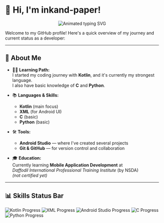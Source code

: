 # 👋 Hi, I'm inkand-paper!

<p align="center">
  <img src="https://readme-typing-svg.demolab.com?font=Fira+Code&size=28&pause=1000&color=F7981A&center=true&vCenter=true&width=500&lines=Mobile+App+Developer+in+Training;Kotlin+Lover+%7C+Android+Studio+User;Learning+Every+Day!" alt="Animated typing SVG"/>
</p>

Welcome to my GitHub profile! Here's a quick overview of my journey and current status as a developer:

---

## 🚀 About Me

- 🧑‍💻 **Learning Path:**  
  I started my coding journey with **Kotlin**, and it's currently my strongest language.  
  I also have basic knowledge of **C** and **Python**.

- 📚 **Languages & Skills:**  
  - **Kotlin** (main focus)
  - **XML** (for Android UI)
  - **C** (basic)
  - **Python** (basic)

- 🛠️ **Tools:**  
  - **Android Studio** — where I've created several projects
  - **Git & GitHub** — for version control and collaboration

- 🎓 **Education:**  
  Currently learning **Mobile Application Development** at  
  *Daffodil International Professional Training Institute* (by NSDA)  
  _(not certified yet)_

---

## 📊 Skills Status Bar

![Kotlin Progress](https://progress-bar.dev/85/?title=Kotlin)
![XML Progress](https://progress-bar.dev/75/?title=XML)
![Android Studio Progress](https://progress-bar.dev/70/?title=Android%20Studio)
![C Progress](https://progress-bar.dev/35/?title=C)
![Python Progress](https://progress-bar.dev/25/?title=Python)
